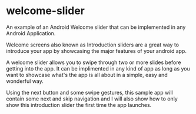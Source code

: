 # welcome-slider

An example of an Android Welcome slider that can be implemented in any Android Application.

Welcome screens also known as Introduction sliders are a great way to introduce your app by showcasing the major features of your android app.

A welcome slider allows you to swipe through two or more slides before getting into the app. It can be implimented in any kind of app as long as you want to showcase what's the app is all about in a simple, easy and wonderful way.

Using the next button and some swipe gestures, this sample app will contain some next and skip navigation and I will also show how to only show this introduction slider the first time the app launches.

